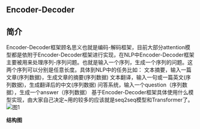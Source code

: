 ## Encoder-Decoder

## 简介

Encoder-Decoder框架顾名思义也就是编码-解码框架，目前大部分attention模型都是依附于Encoder-Decoder框架进行实现，在NLP中Encoder-Decoder框架主要被用来处理序列-序列问题。也就是输入一个序列，生成一个序列的问题。这两个序列可以分别是任意长度。具体到NLP中的任务比如：
文本摘要，输入一篇文章(序列数据)，生成文章的摘要(序列数据)
文本翻译，输入一句或一篇英文(序列数据)，生成翻译后的中文(序列数据)
问答系统，输入一个question（序列数据），生成一个answer（序列数据）
基于Encoder-Decoder框架具体使用什么模型实现，由大家自己决定~用的较多的应该就是seq2seq模型和Transformer了。
![图1](https://img-blog.csdnimg.cn/20200321173021798.png?x-oss-process=image/watermark,type_ZmFuZ3poZW5naGVpdGk,shadow_10,text_aHR0cHM6Ly9ibG9nLmNzZG4ubmV0L1RpbmsxOTk1,size_16,color_FFFFFF,t_70)

**结构图**

